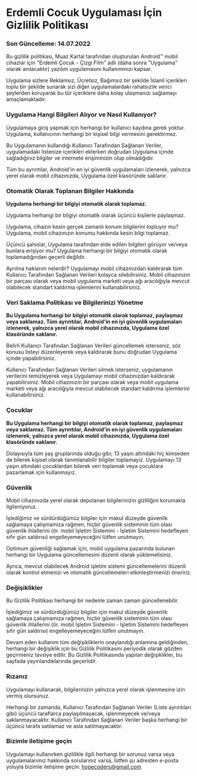 # Erdemli Cocuk Uygulaması İçin Gizlilik Politikası
### Son Güncelleme: 14.07.2022
Bu gizlilik politikası, Muaz Kartal tarafından oluşturulan Android™ mobil cihazlar için "Erdemli Çocuk - Çizgi Film" adlı (daha sonra "Uygulama" olarak anılacaktır) yazılım uygulamasını kullanımınızı kapsar.

Uygulama sizlere Reklamsız, Ücretsiz, Bağımsız bir şekilde İslamî içerikleri toplu bir şekilde sunarak sizi diğer uygulamalardaki rahatsızlık verici şeylerden koruyarak bu tür içeriklere daha kolay ulaşmanızı sağlamayı amaçlamaktadır.

### Uygulama Hangi Bilgileri Alıyor ve Nasıl Kullanıyor?
Uygulamaya giriş yapmak için herhangi bir kullanıcı kaydına gerek yoktur. Uygulama, kullanıcının herhangi bir kişisel bilgi vermesini gerektirmez.

Bu Uygulamanın kullandığı Kullanıcı Tarafından Sağlanan Veriler, uygulamadaki listenize içerikleri eklerken doğrudan Uygulama içinde sağladığınız bilgiler ve internete erişiminizin olup olmadığıdır.

Tüm bu ayrıntılar, Android'in en iyi güvenlik uygulamaları izlenerek, yalnızca yerel olarak mobil cihazınızda, Uygulama özel klasöründe saklanır.

### Otomatik Olarak Toplanan Bilgiler Hakkında 
**Uygulama herhangi bir bilgiyi otomatik olarak toplamaz.**

Uygulama herhangi bir bilgiyi otomatik olarak üçüncü kişilerle paylaşmaz.

Uygulama, cihazın kesin gerçek zamanlı konum bilgilerini topluyor mu?
Uygulama, mobil cihazınızın konumu hakkında kesin bilgi toplamaz.

Üçüncü şahıslar, Uygulama tarafından elde edilen bilgileri görüyor ve/veya bunlara erişiyor mu?
Uygulama herhangi bir bilgiyi otomatik olarak toplamadığından geçerli değildir.

Ayrılma haklarım nelerdir?
Uygulamayı mobil cihazınızdan kaldırarak tüm Kullanıcı Tarafından Sağlanan Verileri kolayca silebilirsiniz. Mobil cihazınızın bir parçası olarak veya mobil uygulama marketi veya ağı aracılığıyla mevcut olabilecek standart kaldırma işlemlerini kullanabilirsiniz.

### Veri Saklama Politikası ve Bilgilerinizi Yönetme
**Bu Uygulama herhangi bir bilgiyi otomatik olarak toplamaz, paylaşmaz veya saklamaz. Tüm ayrıntılar, Android'in en iyi güvenlik uygulamaları izlenerek, yalnızca yerel olarak mobil cihazınızda, Uygulama özel klasöründe saklanır.**

Belirli Kullanıcı Tarafından Sağlanan Verileri güncellemek isterseniz, söz konusu listeyi düzenleyerek veya kaldırarak bunu doğrudan Uygulama içinde yapabilirsiniz.

Kullanıcı Tarafından Sağlanan Verileri silmek isterseniz, uygulamanın verilerini temizleyerek veya Uygulamayı mobil cihazınızdan kaldırarak yapabilirsiniz. Mobil cihazınızın bir parçası olarak veya mobil uygulama marketi veya ağı aracılığıyla mevcut olabilecek standart kaldırma işlemlerini kullanabilirsiniz.

### Çocuklar
**Bu Uygulama herhangi bir bilgiyi otomatik olarak toplamaz, paylaşmaz veya saklamaz. Tüm ayrıntılar, Android'in en iyi güvenlik uygulamaları izlenerek, yalnızca yerel olarak mobil cihazınızda, Uygulama özel klasöründe saklanır.**

Dolayısıyla tüm yaş gruplarında olduğu gibi; 13 yaşın altındaki hiç kimseden de bilerek kişisel olarak tanımlanabilir bilgiler toplamayız. Uygulamayı 13 yaşın altındaki çocuklardan bilerek veri toplamak veya çocuklara pazarlamak için kullanmayız.

### Güvenlik
Mobil cihazınızda yerel olarak depolanan bilgilerinizin gizliliğini korumakla ilgileniyoruz.

İşlediğimiz ve sürdürdüğümüz bilgiler için makul düzeyde güvenlik sağlamaya çalışmamıza rağmen, hiçbir güvenlik sisteminin tüm olası güvenlik ihlallerini (ör. mobil İşletim Sistemini - İşletim Sistemini hedefleyen sıfır gün saldırısı) engelleyemeyeceğini lütfen unutmayın.

Optimum güvenliği sağlamak için, mobil uygulama pazarında bulunan herhangi bir Uygulama güncellemesini düzenli olarak yüklemelisiniz.

Ayrıca, mevcut olabilecek Android işletim sistemi güncellemelerini düzenli olarak kontrol etmenizi ve otomatik güncellemeleri etkinleştirmenizi öneririz.

### Değişiklikler
Bu Gizlilik Politikası herhangi bir nedenle zaman zaman güncellenebilir.

İşlediğimiz ve sürdürdüğümüz bilgiler için makul düzeyde güvenlik sağlamaya çalışmamıza rağmen, hiçbir güvenlik sisteminin tüm olası güvenlik ihlallerini (ör. mobil İşletim Sistemini - İşletim Sistemini hedefleyen sıfır gün saldırısı) engelleyemeyeceğini lütfen unutmayın.

Devam eden kullanım tüm değişikliklerin onaylandığı anlamına geldiğinden, herhangi bir değişiklik için bu Gizlilik Politikasını periyodik olarak gözden geçirmeniz tavsiye edilir. Bu Gizlilik Politikasında yapılan değişiklikler, bu sayfada yayınlandıklarında geçerlidir.

### Rızanız
Uygulamayı kullanarak, bilgilerinizin yalnızca yerel olarak işlenmesine izin vermiş olursunuz.

Herhangi bir zamanda, Kullanıcı Tarafından Sağlanan Veriler (Liste ayrıntıları gibi) üçüncü taraflarca paylaşılmayacak, işlenmeyecek ve/veya saklanmayacaktır. Kullanıcı Tarafından Sağlanan Veriler başka herhangi bir üçüncü tarafa satılamaz ve asla satılmayacaktır.

### Bizimle iletişime geçin
Uygulamayı kullanırken gizlilikle ilgili herhangi bir sorunuz varsa veya uygulamalarımız hakkında sorularınız varsa, lütfen şu adresten e-posta yoluyla bizimle iletişime geçin:
hopecoders@gmail.com
